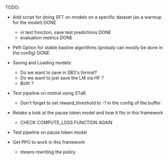 TODO:

- Add script for doing SFT on models on a specific dataset (as a warmup for the model) DONE
    - in test function, save test predictions DONE
    - evaluation metrics DONE
- Peft Option for stable basline algorithms  (probaly can mostly be done in the config) DONE
- Saving and Loading models:
    - Do we want to save in SB3's format?
    - Do we want to just save the LM via HF ?
    - Both ?
- Test pipeline on mistral using STaR
    - Don't forget to set reward_threshold to -1 in the config of the buffer
- Retake a look at the pause token model and how it fits in this framework
    - CHECK COMPUTE_LOSS FUNCTION AGAIN
- Test pipeline on pause token model

- Get PPO to work in this framework
    - means rewriting the policy 
